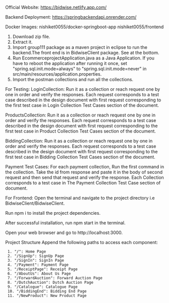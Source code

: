 Official Website: https://bidwise.netlify.app.com/

Backend Deployment: https://springbackendapi.onrender.com/

Docker Images: nishiket0055/docker-springboot-app 
nishiket0055/frontend



1. Download zip file. 
2. Extract it.
3. Import group111 package as a maven project in eclipse to run the backend.The front end is in BidwiseClient package. See at the bottom.
4. Run EcommerceprojectApplication.java as a Java Application. If you have to reboot the application after running it once, set "spring.sql.init.mode=always" to "spring.sql.init.mode=never" in src/main/resources/application.properties.
5. Import the postman collections and run all the collections.

For Testing:
LoginCollection: Run it as a collection or reach request one by one in order and verify the responses. Each request corresponds to a test case described in the design document with first request corresponding to the first test case in Login Collection Test Cases section of the document.

ProductsCollection: Run it as a collection or reach request one by one in order and verify the responses. Each request corresponds to a test case described in the design document with first request corresponding to the first test case in Product Collection Test Cases section of the document.

BiddingCollection: Run it as a collection or reach request one by one in order and verify the responses. Each request corresponds to a test case described in the design document with first request corresponding to the first test case in Bidding Collection Test Cases section of the document.

Payment Test Cases: For each payment collection, Run the first command in the collection. Take the id from response and paste it in the body of second request and then send that request and verify the response.
Each Collection corresponds to a test case in The Payment Collection Test Case section of document.

For Frontend:
Open the terminal and navigate to the project directory i.e BidwiseClient/BidwiseClient.

Run npm i to install the project dependencies.

After successful installation, run npm start in the terminal.

Open your web browser and go to http://localhost:3000.

Project Structure
Append the following paths to access each component:

     1. "/": Home Page
     2. "/SignUp": SignUp Page
     3. "/SignIn": SignIn Page
     4. "/Payment": Payment Page
     5. "/ReceiptPage": Receipt Page  
     6. "/AboutUs": About Us Page
     7. "/ForwardAuction": Forward Auction Page
     8. "/DutchAuction": Dutch Auction Page
     9. "/Catalogue": Catalogue Page
     10. "/BiddingEnd": Bidding End Page
     11. "/NewProduct": New Product Page
